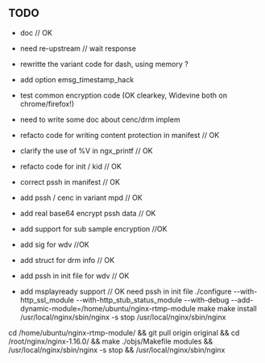 ## TODO

- doc // OK 
- need re-upstream // wait response
- rewritte the variant code for dash, using memory ?

- add option emsg_timestamp_hack


- test common encryption code (OK clearkey, Widevine both on chrome/firefox!)
- need to write some doc about cenc/drm implem
- refacto code for writing content protection in manifest // OK
- clarify the use of %V in ngx_printf // OK
- refacto code for init / kid // OK
- correct pssh in manifest // OK
- add pssh / cenc in variant mpd // OK
- add real base64 encrypt pssh data // OK 
- add support for sub sample encryption //OK
- add sig for wdv //OK
- add struct for drm info // OK
- add pssh in init file for wdv // OK
- add msplayready support // OK need pssh in init file 
./configure --with-http_ssl_module  --with-http_stub_status_module --with-debug --add-dynamic-module=/home/ubuntu/nginx-rtmp-module
make
make install
/usr/local/nginx/sbin/nginx -s stop
/usr/local/nginx/sbin/nginx

cd /home/ubuntu/nginx-rtmp-module/ && git pull origin original && cd /root/nginx/nginx-1.16.0/ && make ./objs/Makefile modules && /usr/local/nginx/sbin/nginx -s stop && /usr/local/nginx/sbin/nginx

